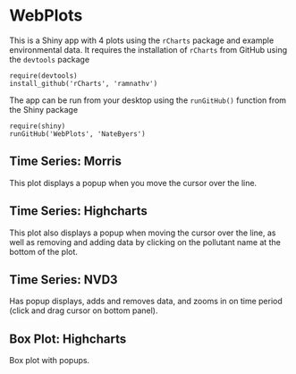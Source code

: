 WebPlots
========================================================

This is a Shiny app with 4 plots using the `rCharts` package and example environmental data. It requires the installation of `rCharts` from GitHub using the `devtools` package

```
require(devtools)
install_github('rCharts', 'ramnathv')
```

The app can be run from your desktop using the `runGitHub()` function from the Shiny package

```
require(shiny)
runGitHub('WebPlots', 'NateByers')
```

Time Series: Morris
-------------------------------------------------------

This plot displays a popup when you move the cursor over the line.

Time Series: Highcharts
------------------------------------------------------

This plot also displays a popup when moving the cursor over the line, as well as removing and adding data by clicking on the pollutant name at the bottom of the plot.

Time Series: NVD3
------------------------------------------------------

Has popup displays, adds and removes data, and zooms in on time period (click and drag cursor on bottom panel).

Box Plot: Highcharts
------------------------------------------------------

Box plot with popups.



